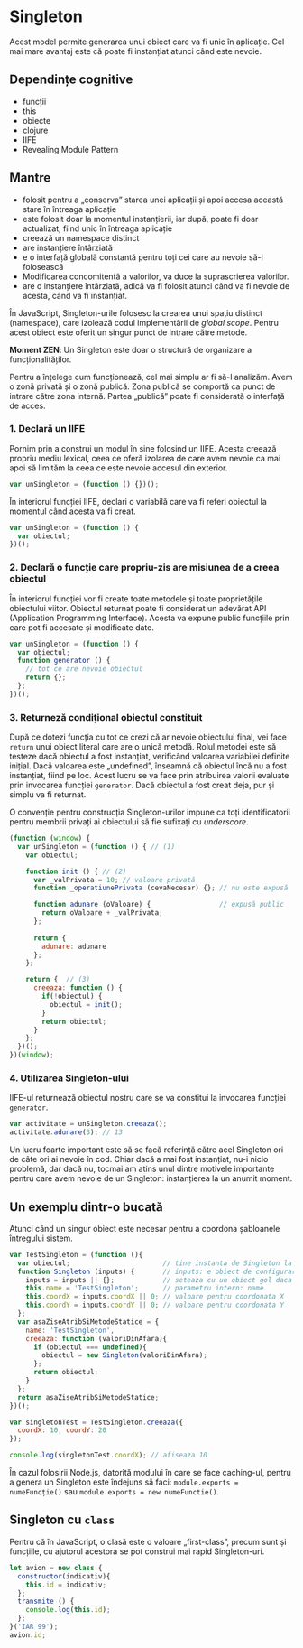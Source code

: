 # Singleton

Acest model permite generarea unui obiect care va fi unic în aplicație. Cel mai mare avantaj este că poate fi instanțiat atunci când este nevoie.

## Dependințe cognitive

-   funcții
-   this
-   obiecte
-   clojure
-   IIFE
-   Revealing Module Pattern

## Mantre

-   folosit pentru a „conserva” starea unei aplicații și apoi accesa această stare în întreaga aplicație
-   este folosit doar la momentul instanțierii, iar după, poate fi doar actualizat, fiind unic în întreaga aplicație
-   creează un namespace distinct
-   are instanțiere întârziată
-   e o interfață globală constantă pentru toți cei care au nevoie să-l folosească
-   Modificarea concomitentă a valorilor, va duce la suprascrierea valorilor.
-   are o instanțiere întârziată, adică va fi folosit atunci când va fi nevoie de acesta, când va fi instanțiat.

În JavaScript, Singleton-urile folosesc la crearea unui spațiu distinct (namespace), care izolează codul implementării de *global scope*. Pentru acest obiect este oferit un singur punct de intrare către metode.

**Moment ZEN**: Un Singleton este doar o structură de organizare a funcționalităților.

Pentru a înțelege cum funcționează, cel mai simplu ar fi să-l analizăm. Avem o zonă privată și o zonă publică. Zona publică se comportă ca punct de intrare către zona internă. Partea „publică” poate fi considerată o interfață de acces.

### 1. Declară un IIFE

Pornim prin a construi un modul în sine folosind un IIFE. Acesta creează propriu mediu lexical, ceea ce oferă izolarea de care avem nevoie ca mai apoi să limităm la ceea ce este nevoie accesul din exterior.

```javascript
var unSingleton = (function () {})();
```

În interiorul funcției IIFE, declari o variabilă care va fi referi obiectul la momentul când acesta va fi creat.

```javascript
var unSingleton = (function () {
  var obiectul;
})();
```

### 2. Declară o funcție care propriu-zis are misiunea de a creea obiectul

În interiorul funcției vor fi create toate metodele și toate proprietățile obiectului viitor. Obiectul returnat poate fi considerat un adevărat API (Application Programming Interface). Acesta va expune public funcțiile prin care pot fi accesate și modificate date.

```javascript
var unSingleton = (function () {
  var obiectul;
  function generator () {
    // tot ce are nevoie obiectul
    return {};
  };
})();
```

### 3. Returneză condițional obiectul constituit

După ce dotezi funcția cu tot ce crezi că ar nevoie obiectului final, vei face `return` unui obiect literal care are o unică metodă.
Rolul metodei este să testeze dacă obiectul a fost instanțiat, verificând valoarea variabilei definite inițial. Dacă valoarea este „undefined”, înseamnă că obiectul încă nu a fost instanțiat, fiind pe loc. Acest lucru se va face prin atribuirea valorii evaluate prin invocarea funcției `generator`.
Dacă obiectul a fost creat deja, pur și simplu va fi returnat.

O convenție pentru construcția Singleton-urilor impune ca toți identificatorii pentru membrii privați ai obiectului să fie sufixați cu *underscore*.

```javascript
(function (window) {
  var unSingleton = (function () { // (1)
    var obiectul;

    function init () { // (2)
      var _valPrivata = 10; // valoare privată
      function _operatiunePrivata (cevaNecesar) {}; // nu este expusă

      function adunare (oValoare) {                 // expusă public
        return oValoare + _valPrivata;
      };
      
      return {
        adunare: adunare
      };
    };

    return {  // (3)
      creeaza: function () {
        if(!obiectul) {
          obiectul = init();
        }
        return obiectul;
      }
    };
  })();
})(window);
```

### 4. Utilizarea Singleton-ului

IIFE-ul returnează obiectul nostru care se va constitui la invocarea funcției `generator`.

```javascript
var activitate = unSingleton.creeaza();
activitate.adunare(3); // 13
```

Un lucru foarte important este să se facă referință către acel Singleton ori de câte ori ai nevoie în cod. Chiar dacă a mai fost instanțiat, nu-i nicio problemă, dar dacă nu, tocmai am atins unul dintre motivele importante pentru care avem nevoie de un Singleton: instanțierea la un anumit moment.

## Un exemplu dintr-o bucată

Atunci când un singur obiect este necesar pentru a coordona șabloanele întregului sistem.

```javascript
var TestSingleton = (function (){
  var obiectul;                       // tine instanta de Singleton la instanțierea cu  new
  function Singleton (inputs) {       // inputs: e obiect de configurare pentru asemanator cu { name: 'ceva', pointX: 5}
    inputs = inputs || {};            // seteaza cu un obiect gol daca nu ai obiect de configurare
    this.name = 'TestSingleton';      // parametru intern: name
    this.coordX = inputs.coordX || 0; // valoare pentru coordonata X
    this.coordY = inputs.coordY || 0; // valoare pentru coordonata Y
  };
  var asaZiseAtribSiMetodeStatice = {
    name: 'TestSingleton',
    creeaza: function (valoriDinAfara){
      if (obiectul === undefined){
        obiectul = new Singleton(valoriDinAfara);
      };
      return obiectul;
    }
  };
  return asaZiseAtribSiMetodeStatice;
})();

var singletonTest = TestSingleton.creeaza({
  coordX: 10, coordY: 20
});

console.log(singletonTest.coordX); // afiseaza 10
```

În cazul folosirii Node.js, datorită modului în care se face caching-ul, pentru a genera un Singleton este îndejuns să faci: `module.exports = numeFuncție()` sau `module.exports = new numeFunctie()`.

## Singleton cu `class`

Pentru că în JavaScript, o clasă este o valoare „first-class”, precum sunt și funcțiile, cu ajutorul acestora se pot construi mai rapid Singleton-uri.

```javascript
let avion = new class {
  constructor(indicativ){
    this.id = indicativ;
  };
  transmite () {
    console.log(this.id);
  };
}('IAR 99');
avion.id;
```
